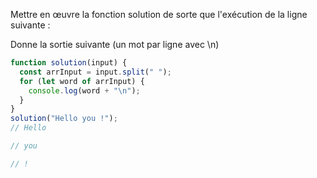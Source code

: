 Mettre en œuvre la fonction solution de sorte que l'exécution de la ligne suivante :

Donne la sortie suivante (un mot par ligne avec \n)

```js
function solution(input) {
  const arrInput = input.split(" ");
  for (let word of arrInput) {
    console.log(word + "\n");
  }
}
solution("Hello you !");
// Hello

// you

// !
```
